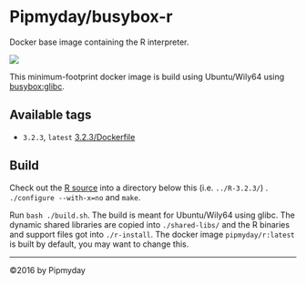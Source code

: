 # Pipmyday/busybox-r

Docker base image containing the R interpreter.

[![](https://badge.imagelayers.io/pipmyday/busybox-r:latest.svg)](https://imagelayers.io/?images=pipmyday/busybox-r:latest 'Get your own badge on imagelayers.io')

This minimum-footprint docker image is build using Ubuntu/Wily64 using [busybox:glibc](https://hub.docker.com/_/busybox/).

## Available tags

* `3.2.3`, `latest` [3.2.3/Dockerfile](https://github.com/pipmyday/busybox-r/blob/v3.2.3/Dockerfile)

## Build

Check out the [R source](https://cran.r-project.org/sources.html) into a directory below this (i.e. `../R-3.2.3/`) . `./configure --with-x=no` and `make`.

Run `bash ./build.sh`. The build is meant for Ubuntu/Wily64 using glibc. The dynamic shared libraries are copied into `./shared-libs/` and the R binaries and support files got into `./r-install`. The docker image `pipmyday/r:latest` is built by default, you may want to change this.

----

©2016 by Pipmyday
